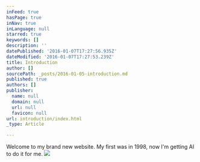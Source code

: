 ```yaml
---
inFeed: true
hasPage: true
inNav: true
inLanguage: null
starred: true
keywords: []
description: ''
datePublished: '2016-01-07T17:27:56.935Z'
dateModified: '2016-01-07T17:27:53.239Z'
title: Introduction
author: []
sourcePath: _posts/2016-01-05-introduction.md
published: true
authors: []
publisher:
  name: null
  domain: null
  url: null
  favicon: null
url: introduction/index.html
_type: Article

---
```

Welcome to my brand new website. My first was in 1998, now I'm getting AI to do it for me.
![](https://s3-us-west-2.amazonaws.com/the-grid-img/p/bb3f733cdd3c9425897ff0a5d9d6dc247d5b231b.jpg)